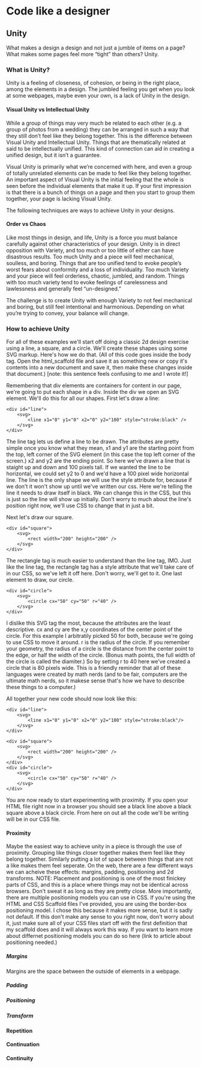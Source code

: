 # Code like a designer
## Unity

What makes a design a design and not just a jumble of items on a page? What makes some pages feel more “tight” than others? Unity. 

### What is Unity?

Unity is a feeling of closeness, of cohesion, or being in the right place, among the elements in a design. The jumbled feeling you get when you look at some webpages, maybe even your own, is a lack of Unity in the design. 

#### Visual Unity vs Intellectual Unity

While a group of things may very much be related to each other (e.g. a group of photos from a wedding) they can be arranged in such a way that they still don’t feel like they belong together. This is the difference between Visual Unity and Intellectual Unity. Things that are thematically related at said to be intellectually unified. This kind of connection can aid in creating a unified design, but it isn’t a guarantee. 

Visual Unity is primarily what we’re concerned with here, and even a group of totally unrelated elements can be made to feel like they belong together. An important aspect of Visual Unity is the initial feeling that the whole is seen before the individual elements that make it up. If your first impression is that there is a bunch of things on a page and then you start to group them together, your page is lacking Visual Unity. 

The following techniques are ways to achieve Unity in your designs. 

#### Order vs Chaos
Like most things in design, and life, Unity is a force you must balance carefully against other characteristics of your design. Unity is in direct opposition with Variety, and too much or too little of either can have disastrous results. Too much Unity and a piece will feel mechanical, soulless, and boring. Things that are too unified tend to evoke people’s worst fears about conformity and a loss of individuality. Too much Variety and your piece will feel orderless, chaotic, jumbled, and random. Things with too much variety tend to evoke feelings of carelessness and lawlessness and generally feel “un-designed.” 

The challenge is to create Unity with enough Variety to not feel mechanical and boring, but still feel intentional and harmonious. Depending on what you’re trying to convey, your balance will change. 

### How to achieve Unity
For all of these examples we'll start off doing a classic 2d design exercise using a line, a square, and a circle. We'll create these shapes using some SVG markup. Here's how we do that. (All of this code goes inside the body tag. Open the html_scaffold file and save it as something new or copy it's contents into a new document and save it, then make these changes inside that document.) [note: this sentence feels confusing to me and I wrote it!] 

Remembering that div elements are containers for content in our page, we're going to put each shape in a div. Inside the div we open an SVG element. We'll do this for all our shapes. First let's draw a line:

	<div id="line">
		<svg>
			<line x1="0" y1="0" x2="0" y2="100" style="stroke:black" />
		</svg>
	</div>
	
The line tag lets us define a line to be drawn. The attributes are pretty simple once you know what they mean, x1 and y1 are the starting point from the top, left corner of the SVG element (in this case the top left corner of the screen.) x2 and y2 are the ending point. So here we've drawn a line that is staight up and down and 100 pixels tall. If we wanted the line to be horizontal, we could set y2 to 0 and we'd have a 100 pixel wide horizontal line. The line is the only shape we will use the style attribute for, because if we don't it won't show up until we've written our css. Here we're telling the line it needs to draw itself in black. We can change this in the CSS, but this is just so the line will show up initially. Don't worry to much about the line's position right now, we'll use CSS to change that in just a bit.

Next let's draw our square.

	<div id="square">
		<svg>
			<rect width="200" height="200" />
		</svg>
	</div>

The rectangle tag is much easier to understand than the line tag, IMO. Just like the line tag, the rectangle tag has a style attribute that we'll take care of in our CSS, so we've left it off here. Don't worry, we'll get to it. One last element to draw, our circle. 

	<div id="circle">
		<svg>
			<circle cx="50" cy="50" r="40" />
		</svg>
	</div>

I dislike this SVG tag the most, because the attributes are the least descriptive. cx and cy are the x,y coordinates of the center point of the circle. For this example I arbitratily picked 50 for both, because we're going to use CSS to move it around. r is the radius of the circle. If you remember your geometry, the radius of a circle is the distance from the center point to the edge, or half the width of the circle. (Bonus math points, the full width of the circle is called the diamiter.) So by setting r to 40 here we've created a circle that is 80 pixels wide. This is a friendly reminder that all of these languages were created by math nerds (and to be fair, computers are the ultimate math nerds, so it makese sense that's how we have to describe these things to a computer.)

All together your new code should now look like this:

	<div id="line">
		<svg>
			<line x1="0" y1="0" x2="0" y2="100" style="stroke:black"/>
		</svg>
	</div>

	<div id="square">
		<svg>
			<rect width="200" height="200" />
		</svg>
	</div>
	<div id="circle">
		<svg>
			<circle cx="50" cy="50" r="40" />	
		</svg>
	</div>

You are now ready to start experimenting with proximity. If you open your HTML file right now in a browser you should see a black line above a black square above a black circle. From here on out all the code we'll be writing will be in our CSS file. 


#### Proximity
Maybe the easiest way to achieve unity in a piece is through the use of proximity. Grouping like things closer together makes them feel like they belong together. Similarly putting a lot of space between things that are not a like makes them feel seperate. On the web, there are a few different ways we can acheive these effects: margins, padding, positioning and 2d transforms. NOTE: Placement and positioning is one of the most finickey parts of CSS, and this is a place where things may not be identical across browsers. Don't sweat it as long as they are pretty close. More importantly, there are multiple positioning models you can use in CSS. If you're using the HTML and CSS Scaffold files I've provided, you are using the border-box positioning model. I chose this because it makes more sense, but it is sadly not default. If this don't make any sense to you right now, don't worry about it, just make sure all of your CSS files start off with the first definition that my scaffold does and it will always work this way. If you want to learn more about differnet positioning models you can do so here (link to article about positioning needed.)

##### Margins
Margins are the space between the outside of elements in a webpage. 
##### Padding
##### Positioning 
##### Transform
#### Repetition
#### Continuation
#### Continuity


